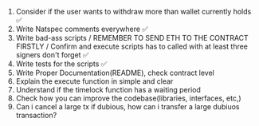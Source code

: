1. Consider if the user wants to withdraw more than wallet currently holds ✅
2. Write Natspec comments everywhere ✅
3. Write bad-ass scripts / REMEMBER TO SEND ETH TO THE CONTRACT FIRSTLY / Confirm and execute scripts has to called with at least three signers don't forget ✅
4. Write tests for the scripts ✅
5. Write Proper Documentation(README), check contract level
6. Explain the execute function in simple and clear
7. Understand if the timelock function has  a waiting period
8. Check how you can improve the codebase(libraries, interfaces, etc,)
9. Can i cancel a large tx if dubious, how can i transfer a large dubiuos transaction?
